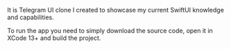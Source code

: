 It is Telegram UI clone I created to showcase my current SwiftUI knowledge and capabilities.

To run the app you need to simply download the source code, open it in XCode 13+ and build the project.
